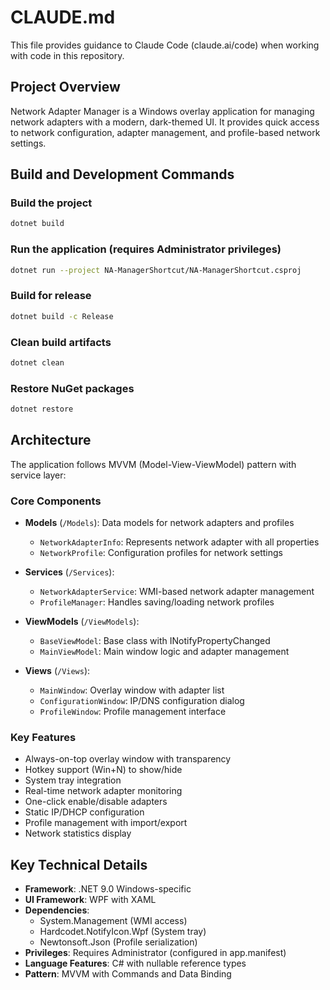 # CLAUDE.md

This file provides guidance to Claude Code (claude.ai/code) when working with code in this repository.

## Project Overview

Network Adapter Manager is a Windows overlay application for managing network adapters with a modern, dark-themed UI. It provides quick access to network configuration, adapter management, and profile-based network settings.

## Build and Development Commands

### Build the project
```bash
dotnet build
```

### Run the application (requires Administrator privileges)
```bash
dotnet run --project NA-ManagerShortcut/NA-ManagerShortcut.csproj
```

### Build for release
```bash
dotnet build -c Release
```

### Clean build artifacts
```bash
dotnet clean
```

### Restore NuGet packages
```bash
dotnet restore
```

## Architecture

The application follows MVVM (Model-View-ViewModel) pattern with service layer:

### Core Components

- **Models** (`/Models`): Data models for network adapters and profiles
  - `NetworkAdapterInfo`: Represents network adapter with all properties
  - `NetworkProfile`: Configuration profiles for network settings
  
- **Services** (`/Services`):
  - `NetworkAdapterService`: WMI-based network adapter management
  - `ProfileManager`: Handles saving/loading network profiles

- **ViewModels** (`/ViewModels`):
  - `BaseViewModel`: Base class with INotifyPropertyChanged
  - `MainViewModel`: Main window logic and adapter management

- **Views** (`/Views`):
  - `MainWindow`: Overlay window with adapter list
  - `ConfigurationWindow`: IP/DNS configuration dialog
  - `ProfileWindow`: Profile management interface

### Key Features

- Always-on-top overlay window with transparency
- Hotkey support (Win+N) to show/hide
- System tray integration
- Real-time network adapter monitoring
- One-click enable/disable adapters
- Static IP/DHCP configuration
- Profile management with import/export
- Network statistics display

## Key Technical Details

- **Framework**: .NET 9.0 Windows-specific
- **UI Framework**: WPF with XAML
- **Dependencies**: 
  - System.Management (WMI access)
  - Hardcodet.NotifyIcon.Wpf (System tray)
  - Newtonsoft.Json (Profile serialization)
- **Privileges**: Requires Administrator (configured in app.manifest)
- **Language Features**: C# with nullable reference types
- **Pattern**: MVVM with Commands and Data Binding